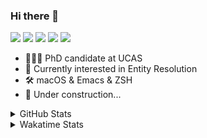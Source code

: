 ### Hi there 👋

[![](https://img.shields.io/badge/-Email-325180?logo=maildotru&logoColor=white&style=flat-square)](mailto:wang@tianshu.me)
[![](https://img.shields.io/badge/-GitHub-black?logo=GitHub&style=flat-square)](https://github.com/tshu-w)
[![](https://img.shields.io/badge/-Telegram-26a5e4?labelColor=fafafa&logo=telegram&style=flat-square)](https://t.me/tshu_w) 
[![](https://img.shields.io/badge/-Twitter-1da1f2?logo=Twitter&logoColor=white&style=flat-square)](https://twitter.com/tshu_w)
[![](https://komarev.com/ghpvc/?username=tshu-w&color=blueviolet&style=flat-square)]()



- 🧑🏻‍🎓 PhD candidate at UCAS
- 🔭 Currently interested in Entity Resolution
- 🛠 macOS & Emacs & ZSH
- 🚧 Under construction...

<details>

<summary>GitHub Stats</summary>

![Tianshu's GitHub stats](https://github-readme-stats.vercel.app/api?username=tshu-w&show_icons=true&theme=buefy&count_private=true)
  
</details>


<details>
  <summary>Wakatime Stats</summary>

  Currently, files accessed by tramp cannot be tracked by wakatime, see https://github.com/wakatime/wakatime-mode/issues/27
  <br>
  
<!--START_SECTION:waka-->
**I'm an Early 🐤** 

```text
🌞 Morning    62 commits     ████░░░░░░░░░░░░░░░░░░░░░   18.02% 
🌆 Daytime    128 commits    █████████░░░░░░░░░░░░░░░░   37.21% 
🌃 Evening    142 commits    ██████████░░░░░░░░░░░░░░░   41.28% 
🌙 Night      12 commits     ░░░░░░░░░░░░░░░░░░░░░░░░░   3.49%

```
📅 **I'm Most Productive on Saturday** 

```text
Monday       80 commits     █████░░░░░░░░░░░░░░░░░░░░   23.26% 
Tuesday      48 commits     ███░░░░░░░░░░░░░░░░░░░░░░   13.95% 
Wednesday    44 commits     ███░░░░░░░░░░░░░░░░░░░░░░   12.79% 
Thursday     21 commits     █░░░░░░░░░░░░░░░░░░░░░░░░   6.1% 
Friday       31 commits     ██░░░░░░░░░░░░░░░░░░░░░░░   9.01% 
Saturday     83 commits     ██████░░░░░░░░░░░░░░░░░░░   24.13% 
Sunday       37 commits     ██░░░░░░░░░░░░░░░░░░░░░░░   10.76%

```


📊 **This Week I Spent My Time On** 

```text
💬 Programming Languages: 
sh                       33 hrs 4 mins       ██████████████████░░░░░░░   73.58% 
Org                      4 hrs 31 mins       ██░░░░░░░░░░░░░░░░░░░░░░░   10.06% 
Bash                     3 hrs 52 mins       ██░░░░░░░░░░░░░░░░░░░░░░░   8.62% 
Python                   1 hr 48 mins        █░░░░░░░░░░░░░░░░░░░░░░░░   4.01% 
Emacs Lisp               1 hr 9 mins         ░░░░░░░░░░░░░░░░░░░░░░░░░   2.57%

🔥 Editors: 
Zsh                      33 hrs 4 mins       ██████████████████░░░░░░░   73.58% 
Emacs                    11 hrs 52 mins      ██████░░░░░░░░░░░░░░░░░░░   26.42%

🐱‍💻 Projects: 
Terminal                 16 hrs 34 mins      █████████░░░░░░░░░░░░░░░░   36.88% 
multimodalER             13 hrs 27 mins      ███████░░░░░░░░░░░░░░░░░░   29.95% 
Unknown Project          6 hrs 46 mins       ███░░░░░░░░░░░░░░░░░░░░░░   15.07% 
dotfiles                 5 hrs 37 mins       ███░░░░░░░░░░░░░░░░░░░░░░   12.53% 
emacs                    1 hr 9 mins         ░░░░░░░░░░░░░░░░░░░░░░░░░   2.57%

💻 Operating System: 
Mac                      23 hrs 23 mins      █████████████░░░░░░░░░░░░   52.04% 
Linux                    21 hrs 33 mins      ████████████░░░░░░░░░░░░░   47.96%

```

**I Mostly Code in Python** 

```text
Python                   6 repos             ████████░░░░░░░░░░░░░░░░░   31.58% 
JavaScript               3 repos             ████░░░░░░░░░░░░░░░░░░░░░   15.79% 
HTML                     2 repos             ██░░░░░░░░░░░░░░░░░░░░░░░   10.53% 
Emacs Lisp               2 repos             ██░░░░░░░░░░░░░░░░░░░░░░░   10.53% 
TeX                      2 repos             ██░░░░░░░░░░░░░░░░░░░░░░░   10.53%

```



 Last Updated on 31/07/2021
<!--END_SECTION:waka-->
</details>
